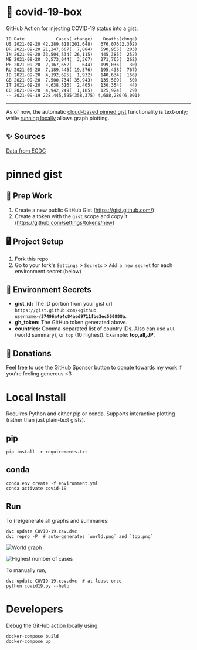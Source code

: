 # 🏥 covid-19-box

GitHub Action for injecting COVID-19 status into a gist.

```
ID Date            Cases( change)    Deaths(chnge)
US 2021-09-20 42,289,818(201,648)   676,076(2,302)
BR 2021-09-20 21,247,667(  7,884)   590,955(  203)
IN 2021-09-20 33,504,534( 26,115)   445,385(  252)
ME 2021-09-20  3,573,044(  3,367)   271,765(  262)
PE 2021-09-20  2,167,652(    644)   199,036(  -30)
RU 2021-09-20  7,189,445( 19,376)   195,438(  767)
ID 2021-09-20  4,192,695(  1,932)   140,634(  166)
GB 2021-09-20  7,500,734( 35,943)   135,589(   50)
IT 2021-09-20  4,638,516(  2,405)   130,354(   44)
CO 2021-09-20  4,942,249(  1,185)   125,924(   29)
-- 2021-09-19 228,445,595(358,375) 4,688,280(6,001)
```

---

As of now, the automatic [cloud-based pinned gist](#pinned-gist) functionality is text-only;
while [running locally](#local-install) allows graph plotting.

## ✨ Sources

[Data from ECDC](https://www.ecdc.europa.eu/en/publications-data/download-todays-data-geographic-distribution-covid-19-cases-worldwide)

# pinned gist

## 🎒 Prep Work
1. Create a new public GitHub Gist (https://gist.github.com/)
1. Create a token with the `gist` scope and copy it. (https://github.com/settings/tokens/new)

## 🖥 Project Setup
1. Fork this repo
1. Go to your fork's `Settings` > `Secrets` > `Add a new secret` for each environment secret (below)

## 🤫 Environment Secrets
- **gist_id:** The ID portion from your gist url `https://gist.github.com/<github username>/`**`37496a4e4c84aed9711fbe3ec560888a`**.
- **gh_token:** The GitHub token generated above.
- **countries:** Comma-separated list of country IDs. Also can use `all` (world summary), or `top` (10 highest). Example: **top,all,JP**.

## 💸 Donations

Feel free to use the GitHub Sponsor button to donate towards my work if you're feeling generous <3

# Local Install

Requires Python and either pip or conda. Supports interactive plotting (rather than just plain-text gists).

## pip

```
pip install -r requirements.txt
```

## conda

```
conda env create -f environment.yml
conda activate covid-19
```

## Run

To (re)generate all graphs and summaries:

```
dvc update COVID-19.csv.dvc
dvc repro -P  # auto-generates `world.png` and `top.png`
```

![World graph](world.png)

![Highest number of cases](top.png)

To manually run,

```
dvc update COVID-19.csv.dvc  # at least once
python covid19.py --help
```

# Developers

Debug the GitHub action locally using:

```
docker-compose build
docker-compose up
```
